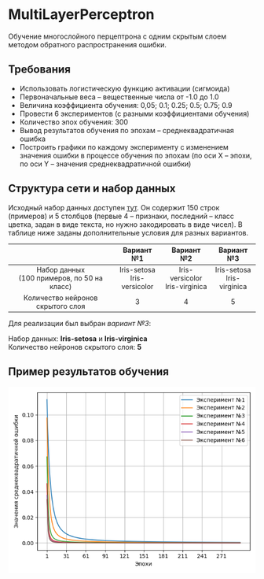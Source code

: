 # MultiLayerPerceptron
Обучение многослойного перцептрона с одним скрытым слоем методом обратного распространения ошибки.

## Требования

- Использовать логистическую функцию активации (сигмоида)
- Первоначальные веса – вещественные числа от -1.0 до 1.0
- Величина коэффициента обучения: 0,05; 0.1; 0.25; 0.5; 0.75; 0.9
- Провести 6 экспериментов (с разными коэффициентами обучения)
- Количество эпох обучения: 300
- Вывод результатов обучения по эпохам – среднеквадратичная ошибка
- Построить графики по каждому эксперименту с изменением значения ошибки в процессе обучения по эпохам (по оси X – эпохи, по оси Y – значения среднеквадратичной ошибки)

## Структура сети и набор данных

Исходный набор данных доступен [тут](http://archive.ics.uci.edu/ml/machine-learning-databases/iris/iris.data). Он содержит 150 строк (примеров) и 5 столбцов (первые 4 – признаки, последний – класс цветка, задан в виде текста, но нужно закодировать в виде чисел).
В таблице ниже заданы дополнительные условия для разных вариантов.

| | Вариант №1 | Вариант №2 | Вариант №3 |
| :---: | :---: | :---: | :---: |
| Набор данных<br>(100 примеров, по 50 на класс) | Iris-setosa<br>Iris-versicolor | Iris-versicolor<br>Iris-virginica | Iris-setosa<br>Iris-virginica |
| Количество нейронов скрытого слоя | 3 | 4 | 5 |

Для реализации был выбран *вариант №3*:

Набор данных: **Iris-setosa** и **Iris-virginica**<br>
Количество нейронов скрытого слоя: **5**

## Пример результатов обучения

![Пример графика, отражающего результаты обучения.](https://github.com/roman656/MultiLayerPerceptron/blob/main/result.png)
